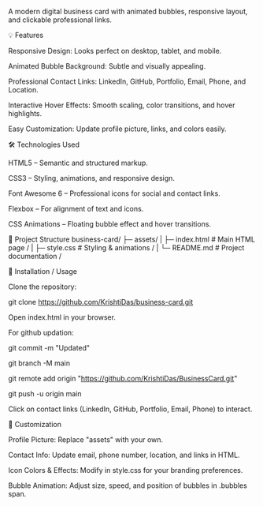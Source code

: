 A modern digital business card with animated bubbles, responsive layout, and clickable professional links.

💡 Features

Responsive Design: Looks perfect on desktop, tablet, and mobile.

Animated Bubble Background: Subtle and visually appealing.

Professional Contact Links: LinkedIn, GitHub, Portfolio, Email, Phone, and Location.

Interactive Hover Effects: Smooth scaling, color transitions, and hover highlights.

Easy Customization: Update profile picture, links, and colors easily.

🛠 Technologies Used

HTML5 – Semantic and structured markup.

CSS3 – Styling, animations, and responsive design.

Font Awesome 6 – Professional icons for social and contact links.

Flexbox – For alignment of text and icons.

CSS Animations – Floating bubble effect and hover transitions.

📁 Project Structure
business-card/
├─ assets/
|
├─ index.html       # Main HTML page /
|
├─ style.css        # Styling & animations /
|
└─ README.md        # Project documentation /

🚀 Installation / Usage

Clone the repository:

git clone https://github.com/KrishtiDas/business-card.git

Open index.html in your browser.

For github updation:

git commit -m "Updated" 

git branch -M main

git remote add origin "https://github.com/KrishtiDas/BusinessCard.git"

git push -u origin main

Click on contact links (LinkedIn, GitHub, Portfolio, Email, Phone) to interact.

🎨 Customization

Profile Picture: Replace "assets" with your own.

Contact Info: Update email, phone number, location, and links in HTML.

Icon Colors & Effects: Modify in style.css for your branding preferences.

Bubble Animation: Adjust size, speed, and position of bubbles in .bubbles span.
